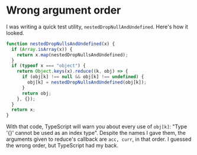 # Wrong argument order

I was writing a quick test utility, `nestedDropNullAndUndefined`. Here's how it looked.

```typescript
function nestedDropNullsAndUndefined(x) {
  if (Array.isArray(x)) {
    return x.map(nestedDropNullsAndUndefined);
  }
  if (typeof x === "object") {
    return Object.keys(x).reduce((k, obj) => {
      if (obj[k] !== null && obj[k] !== undefined) {
        obj[k] = nestedDropNullsAndUndefined(obj[k]);
      }
      return obj;
    }, {});
  }
  return x;
}
```

With that code, TypeScript will warn you about every use of `obj[k]`: "Type '{}' cannot be used as an index type". Despite the names I gave them, the arguments given to reduce's callback are `acc, curr`, in that order. I guessed the wrong order, but TypeScript had my back.
